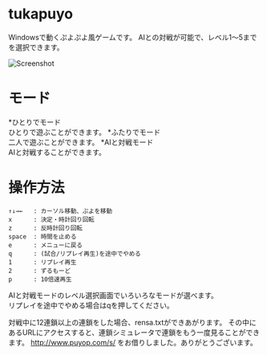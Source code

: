 # tukapuyo

Windowsで動くぷよぷよ風ゲームです。
AIとの対戦が可能で、レベル1～5までを選択できます。

![Screenshot](https://raw.githubusercontent.com/TukamotoRyuzo/tukapuyo/master/screenshot/screenshot.png)

# モード
*ひとりでモード   
ひとりで遊ぶことができます。
*ふたりでモード  
二人で遊ぶことができます。
*AIと対戦モード  
AIと対戦することができます。
  
# 操作方法
	↑↓→←   : カーソル移動、ぷよを移動
	x	   : 決定・時計回り回転
	z	   : 反時計回り回転
	space  : 時間を止める
	e      : メニューに戻る
	q	   : (試合/リプレイ再生)を途中でやめる
	1      : リプレイ再生
	2      : ずるもーど
	p      : 10倍速再生
	
AIと対戦モードのレベル選択画面でいろいろなモードが選べます。  
リプレイを途中でやめる場合はqを押してください。  

対戦中に12連鎖以上の連鎖をした場合、rensa.txtができあがります。
その中にあるURLにアクセスすると、連鎖シミュレータで連鎖をもう一度見ることができます。
http://www.puyop.com/s/ をお借りしました。ありがとうございます。